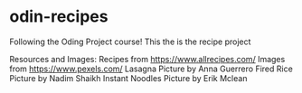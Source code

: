 # odin-recipes
Following the Oding Project course! This the is the recipe project


Resources and Images:
Recipes from https://www.allrecipes.com/
Images from https://www.pexels.com/
Lasagna Picture by Anna Guerrero
Fired Rice Picture by Nadim Shaikh
Instant Noodles Picture by Erik Mclean